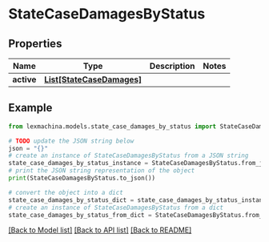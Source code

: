 # StateCaseDamagesByStatus


## Properties

Name | Type | Description | Notes
------------ | ------------- | ------------- | -------------
**active** | [**List[StateCaseDamages]**](StateCaseDamages.md) |  | 

## Example

```python
from lexmachina.models.state_case_damages_by_status import StateCaseDamagesByStatus

# TODO update the JSON string below
json = "{}"
# create an instance of StateCaseDamagesByStatus from a JSON string
state_case_damages_by_status_instance = StateCaseDamagesByStatus.from_json(json)
# print the JSON string representation of the object
print(StateCaseDamagesByStatus.to_json())

# convert the object into a dict
state_case_damages_by_status_dict = state_case_damages_by_status_instance.to_dict()
# create an instance of StateCaseDamagesByStatus from a dict
state_case_damages_by_status_from_dict = StateCaseDamagesByStatus.from_dict(state_case_damages_by_status_dict)
```
[[Back to Model list]](../README.md#documentation-for-models) [[Back to API list]](../README.md#documentation-for-api-endpoints) [[Back to README]](../README.md)


